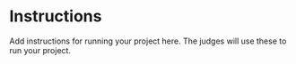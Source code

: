 # Instructions
Add instructions for running your project here.  The judges will use these to run your project.
